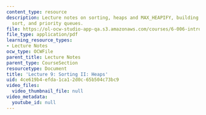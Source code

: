 ```yaml
---
content_type: resource
description: Lecture notes on sorting, heaps and MAX_HEAPIFY, building a heap, heap
  sort, and priority queues.
file: https://ol-ocw-studio-app-qa.s3.amazonaws.com/courses/6-006-introduction-to-algorithms-spring-2008/4ce619b4efda1ca12d0c65b504c73bc9_lec9.pdf
file_type: application/pdf
learning_resource_types:
- Lecture Notes
ocw_type: OCWFile
parent_title: Lecture Notes
parent_type: CourseSection
resourcetype: Document
title: 'Lecture 9: Sorting II: Heaps'
uid: 4ce619b4-efda-1ca1-2d0c-65b504c73bc9
video_files:
  video_thumbnail_file: null
video_metadata:
  youtube_id: null
---
```

